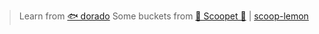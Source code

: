 > Learn from [🐟 dorado](https://github.com/chawyehsu/dorado)
> Some buckets from [🍨 Scoopet 🍨](https://github.com/ivaquero/scoopet) | [scoop-lemon](https://github.com/hoilc/scoop-lemon)

